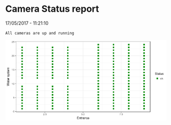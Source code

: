 Camera Status report
================
17/05/2017 - 11:21:10

    All cameras are up and running

![](camreport_files/figure-markdown_github/unnamed-chunk-2-1.png)
